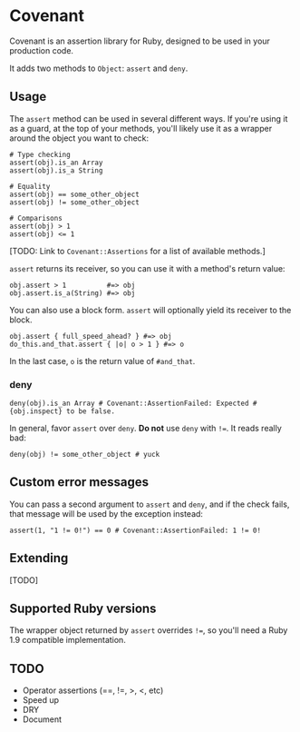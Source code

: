 # Covenant

Covenant is an assertion library for Ruby, designed to be used in your
production code.

It adds two methods to `Object`: `assert` and `deny`.

## Usage

The `assert` method can be used in several different ways. If you're using it as
a guard, at the top of your methods, you'll likely use it as a wrapper around
the object you want to check:

    # Type checking
    assert(obj).is_an Array
    assert(obj).is_a String

    # Equality
    assert(obj) == some_other_object
    assert(obj) != some_other_object

    # Comparisons
    assert(obj) > 1
    assert(obj) <= 1

[TODO: Link to `Covenant::Assertions` for a list of available methods.]

`assert` returns its receiver, so you can use it with a method's return value:

    obj.assert > 1          #=> obj
    obj.assert.is_a(String) #=> obj

You can also use a block form. `assert` will optionally yield its receiver to
the block.

    obj.assert { full_speed_ahead? } #=> obj
    do_this.and_that.assert { |o| o > 1 } #=> o

In the last case, `o` is the return value of `#and_that`.

### deny

    deny(obj).is_an Array # Covenant::AssertionFailed: Expected #{obj.inspect} to be false.

In general, favor `assert` over `deny`. **Do not** use `deny` with `!=`. It
reads really bad:

    deny(obj) != some_other_object # yuck

## Custom error messages

You can pass a second argument to `assert` and `deny`, and if the check fails,
that message will be used by the exception instead:

    assert(1, "1 != 0!") == 0 # Covenant::AssertionFailed: 1 != 0!

## Extending

[TODO]

## Supported Ruby versions

The wrapper object returned by `assert` overrides `!=`, so you'll need a Ruby
1.9 compatible implementation.

## TODO

* Operator assertions (==, !=, >, <, etc)
* Speed up
* DRY
* Document
